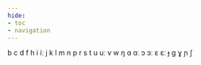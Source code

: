 ```yaml
---
hide:
- toc
- navigation
---
```

b
c
d
f
h
i
iː
j
k
l
m
n
p
r
s
t
u
uː
v
w
ŋ
ɑ
ɑː
ɔ
ɔː
ɛ
ɛː
ɟ
ɡ
ɣ
ɲ
ʃ

